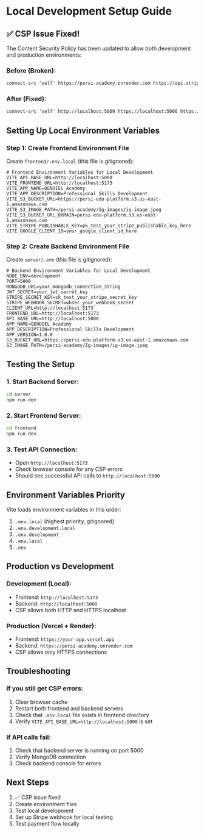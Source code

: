 # Local Development Setup Guide

## ✅ CSP Issue Fixed!

The Content Security Policy has been updated to allow both development and production environments:

### **Before (Broken):**
```html
connect-src 'self' https://persi-academy.onrender.com https://api.stripe.com https://accounts.google.com
```

### **After (Fixed):**
```html
connect-src 'self' http://localhost:5000 https://localhost:5000 https://persi-academy.onrender.com https://api.stripe.com https://accounts.google.com
```

## **Setting Up Local Environment Variables**

### **Step 1: Create Frontend Environment File**

Create `frontend/.env.local` (this file is gitignored):

```env
# Frontend Environment Variables for Local Development
VITE_API_BASE_URL=http://localhost:5000
VITE_FRONTEND_URL=http://localhost:5173
VITE_APP_NAME=QENDIEL Academy
VITE_APP_DESCRIPTION=Professional Skills Development
VITE_S3_BUCKET_URL=https://persi-edu-platform.s3.us-east-1.amazonaws.com
VITE_S3_IMAGE_PATH=/persi-academy/Ig-images/ig-image.jpeg
VITE_S3_BUCKET_URL_DOMAIN=persi-edu-platform.s3.us-east-1.amazonaws.com
VITE_STRIPE_PUBLISHABLE_KEY=pk_test_your_stripe_publishable_key_here
VITE_GOOGLE_CLIENT_ID=your_google_client_id_here
```

### **Step 2: Create Backend Environment File**

Create `server/.env` (this file is gitignored):

```env
# Backend Environment Variables for Local Development
NODE_ENV=development
PORT=5000
MONGODB_URI=your_mongodb_connection_string
JWT_SECRET=your_jwt_secret_key
STRIPE_SECRET_KEY=sk_test_your_stripe_secret_key
STRIPE_WEBHOOK_SECRET=whsec_your_webhook_secret
CLIENT_URL=http://localhost:5173
FRONTEND_URL=http://localhost:5173
API_BASE_URL=http://localhost:5000
APP_NAME=QENDIEL Academy
APP_DESCRIPTION=Professional Skills Development
APP_VERSION=1.0.0
S3_BUCKET_URL=https://persi-edu-platform.s3.us-east-1.amazonaws.com
S3_IMAGE_PATH=/persi-academy/Ig-images/ig-image.jpeg
```

## **Testing the Setup**

### **1. Start Backend Server:**
```bash
cd server
npm run dev
```

### **2. Start Frontend Server:**
```bash
cd frontend
npm run dev
```

### **3. Test API Connection:**
- Open `http://localhost:5173`
- Check browser console for any CSP errors
- Should see successful API calls to `http://localhost:5000`

## **Environment Variables Priority**

Vite loads environment variables in this order:
1. `.env.local` (highest priority, gitignored)
2. `.env.development.local`
3. `.env.development`
4. `.env.local`
5. `.env`

## **Production vs Development**

### **Development (Local):**
- Frontend: `http://localhost:5173`
- Backend: `http://localhost:5000`
- CSP allows both HTTP and HTTPS localhost

### **Production (Vercel + Render):**
- Frontend: `https://your-app.vercel.app`
- Backend: `https://persi-academy.onrender.com`
- CSP allows only HTTPS connections

## **Troubleshooting**

### **If you still get CSP errors:**
1. Clear browser cache
2. Restart both frontend and backend servers
3. Check that `.env.local` file exists in frontend directory
4. Verify `VITE_API_BASE_URL=http://localhost:5000` is set

### **If API calls fail:**
1. Check that backend server is running on port 5000
2. Verify MongoDB connection
3. Check backend console for errors

## **Next Steps**

1. ✅ CSP issue fixed
2. Create environment files
3. Test local development
4. Set up Stripe webhook for local testing
5. Test payment flow locally
